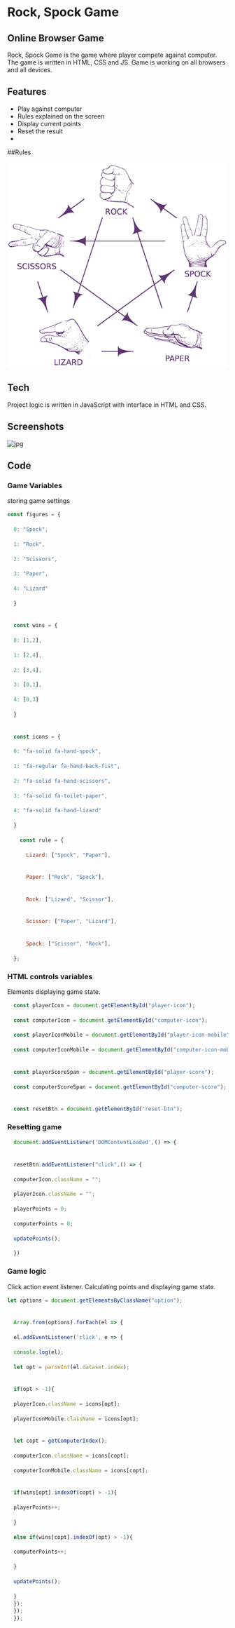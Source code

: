 # Rock, Spock Game
## Online Browser Game

Rock, Spock Game is the game where player compete against computer. The game is written in HTML, CSS and JS. Game is working on all browsers and all devices.

## Features

- Play against computer
- Rules explained on the screen 
- Display current points
- Reset the result
- 
##Rules

![jpg](assets/images/PHOTO-2022-12-22-12-17-07.jpg)

## Tech

Project logic is written in JavaScript with interface in HTML and CSS.

## Screenshots

![jpg](assets/images/screen1.jpg)

## Code

### Game Variables

storing game settings

```js
const figures = { 

  0: "Spock", 
  
  1: "Rock", 
  
  2: "Scissors", 
  
  3: "Paper", 
  
  4: "Lizard" 
  
  } 
  
  
  const wins = { 
  
  0: [1,2], 
  
  1: [2,4], 
  
  2: [3,4], 
  
  3: [0,1], 
  
  4: [0,3] 
  
  } 
  
  
  const icons = { 
  
  0: "fa-solid fa-hand-spock", 
  
  1: "fa-regular fa-hand-back-fist", 
  
  2: "fa-solid fa-hand-scissors", 
  
  3: "fa-solid fa-toilet-paper", 
  
  4: "fa-solid fa-hand-lizard" 
  
  } 
  
    const rule = { 
  
      Lizard: ["Spock", "Paper"], 
      
      
      Paper: ["Rock", "Spock"], 
      
      
      Rock: ["Lizard", "Scissor"], 
      
      
      Scissor: ["Paper", "Lizard"], 
      
      
      Spock: ["Scissor", "Rock"], 
  
  }; 
```

### HTML controls variables

Elements displaying game state.

```js
  const playerIcon = document.getElementById("player-icon"); 
  
  const computerIcon = document.getElementById("computer-icon"); 
  
  const playerIconMobile = document.getElementById("player-icon-mobile"); 
  
  const computerIconMobile = document.getElementById("computer-icon-mobile"); 
  
  
  const playerScoreSpan = document.getElementById("player-score"); 
  
  const computerScoreSpan = document.getElementById("computer-score"); 
  
  
  const resetBtn = document.getElementById("reset-btn"); 
```

### Resetting game

```js
  document.addEventListener('DOMContentLoaded',() => { 
  
  
  resetBtn.addEventListener("click",() => { 
  
  computerIcon.className = ""; 
  
  playerIcon.className = ""; 
  
  playerPoints = 0; 
  
  computerPoints = 0; 
  
  updatePoints(); 
  
  }) 
```

### Game logic

Click action event listener. Calculating points and displaying game state.

```js
let options = document.getElementsByClassName("option"); 
  
  
  Array.from(options).forEach(el => { 
  
  el.addEventListener('click', e => { 
  
  console.log(el); 
  
  let opt = parseInt(el.dataset.index); 
  
  
  if(opt > -1){ 
  
  playerIcon.className = icons[opt]; 
  
  playerIconMobile.className = icons[opt]; 
  
  
  let copt = getComputerIndex(); 
  
  computerIcon.className = icons[copt]; 
  
  computerIconMobile.className = icons[copt]; 
  
  
  if(wins[opt].indexOf(copt) > -1){ 
  
  playerPoints++; 
  
  } 
  
  else if(wins[copt].indexOf(opt) > -1){ 
  
  computerPoints++; 
  
  } 
  
  updatePoints(); 
  
  } 
  }); 
  }); 
  }); 
```





